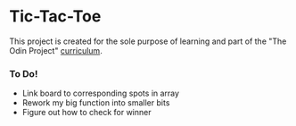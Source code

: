 # Tic-Tac-Toe
This project is created for the sole purpose of learning and part of the "The Odin Project" [curriculum](https://theodinproject.com/).

### To Do!
- Link board to corresponding spots in array
- Rework my big function into smaller bits
- Figure out how to check for winner